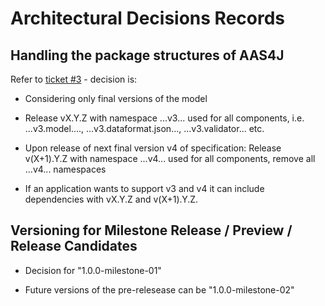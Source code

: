 # Architectural Decisions Records

## Handling the package structures of AAS4J

Refer to [ticket #3](https://github.com/eclipse-digitaltwin/aas4j/issues/11) - decision is:

- Considering only final versions of the model 

- Release vX.Y.Z with namespace ...v3... used for all components, i.e. ...v3.model...., ...v3.dataformat.json..., ...v3.validator... etc.

- Upon release of next final version v4 of specification: Release v(X+1).Y.Z with namespace ...v4... used for all components, remove all ...v4... namespaces

- If an application wants to support v3 and v4 it can include dependencies with vX.Y.Z and v(X+1).Y.Z.


## Versioning for Milestone Release / Preview / Release Candidates

- Decision for "1.0.0-milestone-01"

- Future versions of the pre-relesease can be "1.0.0-milestone-02"
